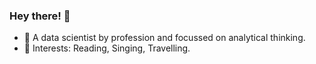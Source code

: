 ### Hey there! 👋

- 🔭 A data scientist by profession and focussed on analytical thinking.
- 💜 Interests: Reading, Singing, Travelling.
